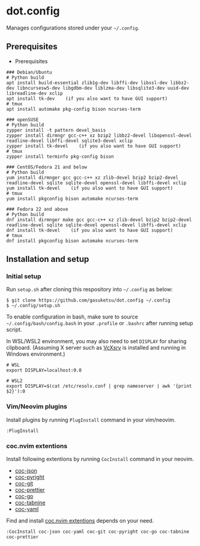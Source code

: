 # dot.config
Manages configurations stored under your `~/.config`.

## Prerequisites

* Prerequisites
```
### Debian/Ubuntu
# Python build
apt install build-essential zlib1g-dev libffi-dev libssl-dev libbz2-dev libncursesw5-dev libgdbm-dev liblzma-dev libsqlite3-dev uuid-dev libreadline-dev xclip
apt install tk-dev    (if you also want to have GUI support)
# tmux
apt install automake pkg-config bison ncurses-term

### openSUSE
# Python build
zypper install -t pattern devel_basis
zypper install dirmngr gcc-c++ xz bzip2 libbz2-devel libopenssl-devel readline-devel libffi-devel sqlite3-devel xclip
zypper install tk-devel    (if you also want to have GUI support)
# tmux
zypper install terminfo pkg-config bison

### CentOS/Fedora 21 and below
# Python build
yum install dirmnger gcc gcc-c++ xz zlib-devel bzip2 bzip2-devel readline-devel sqlite sqlite-devel openssl-devel libffi-devel xclip
yum install tk-devel    (if you also want to have GUI support)
# tmux
yum install pkgconfig bison automake ncurses-term

### Fedora 22 and above
# Python build
dnf install dirmnger make gcc gcc-c++ xz zlib-devel bzip2 bzip2-devel readline-devel sqlite sqlite-devel openssl-devel libffi-devel xclip
dnf install tk-devel    (if you also want to have GUI support)
# tmux
dnf install pkgconfig bison automake ncurses-term
```

## Installation and setup

### Initial setup

Run `setup.sh` after cloning this respository into `~/.config` as below:

```
$ git clone https://github.com/gasuketsu/dot.config ~/.config
$ ~/.config/setup.sh
```

To enable configuration in bash, make sure to source `~/.config/bash/config.bash`
in your `.profile` or `.bashrc` after running setup script.

In WSL/WSL2 environment, you may also need to set `DISPLAY` for sharing clipboard.
(Assuming X server such as [VcXsrv](https://sourceforge.net/projects/vcxsrv/) is
installed and running in Windows environment.)

```
# WSL
export DISPLAY=localhost:0.0

# WSL2
export DISPLAY=$(cat /etc/resolv.conf | grep nameserver | awk '{print $2}'):0
```

### Vim/Neovim plugins

Install plugins by running ``PlugInstall`` command in your vim/neovim.

```
:PlugInstall
```

### coc.nvim extentions

Install following extentions by running ``CocInstall`` command in your neovim.

* [coc-json](https://github.com/neoclide/coc-json)
* [coc-pyright](https://gitub.com/fannheyward/coc-pyrighth)
* [coc-git](https://github.com/neoclide/coc-git)
* [coc-prettier](https://github.com/neoclide/coc-prettier)
* [coc-go](https://github.com/josa42/coc-go)
* [coc-tabnine](https://github.com/neoclide/coc-tabnine)
* [coc-yaml](https://github.com/neoclide/coc-yaml)

Find and install [coc.nvim extentions](https://github.com/neoclide/coc.nvim#extensions) depends on your need.

```
:CocInstall coc-json coc-yaml coc-git coc-pyright coc-go coc-tabnine coc-prettier
```

